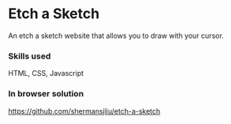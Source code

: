 # Etch a Sketch

An etch a sketch website that allows you to draw with your cursor.

### Skills used
HTML, CSS, Javascript

### In browser solution
https://github.com/shermansjliu/etch-a-sketch
